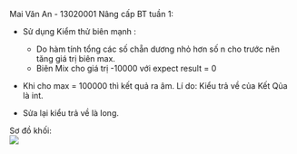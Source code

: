 Mai Văn An - 13020001
Nâng cấp BT tuần 1:
- Sử dụng Kiểm thử biên mạnh : 
	+ Do hàm tính tổng các số chẵn dương nhỏ hơn số n cho trước nên tăng giá trị biên max.
	+ Biên Mix cho giá trị -10000 với expect result = 0
	
- Khi cho max = 100000 thì kết quả ra âm. Lí do: Kiểu trả về của Kết Qủa là int.
- Sửa lại kiểu trả về là long.

Sơ đồ khối:
<br>
<img src="https://github.com/longdt03/int3117-2016/tree/master/MaiVanAn/BT1/tinhtong.JPG"/>
